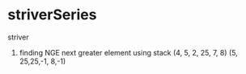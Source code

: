 # striverSeries
striver
1) finding NGE next greater element using stack
   (4, 5, 2, 25, 7, 8)
   (5, 25,25,-1, 8,-1)
